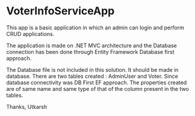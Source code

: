 # VoterInfoServiceApp
This app is a basic application in which an admin can login and perform CRUD applications.

The application is made on .NET MVC architecture and the Database connection has been done through Entity Framework Database first approach.

The Database file is not included in this solution. It should be made in database. There are two tables created : AdminUser and Voter. Since database connectivity was DB First EF approach. The properties created are of same name and same type of that of the column present in the two tables.

Thanks,
Utkarsh
